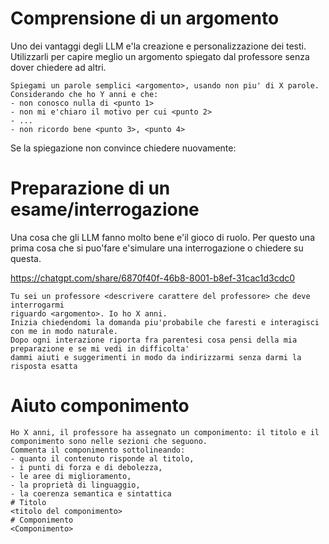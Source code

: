 # Comprensione di un argomento

Uno dei vantaggi degli LLM e'la creazione e personalizzazione dei testi.
Utilizzarli per capire meglio un argomento spiegato dal professore senza dover chiedere ad altri.

```
Spiegami un parole semplici <argomento>, usando non piu' di X parole.
Considerando che ho Y anni e che:
- non conosco nulla di <punto 1>
- non mi e'chiaro il motivo per cui <punto 2>
- ...
- non ricordo bene <punto 3>, <punto 4>
```

Se la spiegazione non convince chiedere nuovamente:

# Preparazione di un esame/interrogazione

Una cosa che gli LLM fanno molto bene e'il gioco di ruolo.
Per questo una prima cosa che si puo'fare e'simulare una interrogazione
o chiedere su questa.

https://chatgpt.com/share/6870f40f-46b8-8001-b8ef-31cac1d3cdc0

```
Tu sei un professore <descrivere carattere del professore> che deve interrogarmi
riguardo <argomento>. Io ho X anni.
Inizia chiedendomi la domanda piu'probabile che faresti e interagisci con me in modo naturale.
Dopo ogni interazione riporta fra parentesi cosa pensi della mia preparazione e se mi vedi in difficolta'
dammi aiuti e suggerimenti in modo da indirizzarmi senza darmi la risposta esatta
```

# Aiuto componimento

```
Ho X anni, il professore ha assegnato un componimento: il titolo e il componimento sono nelle sezioni che seguono.
Commenta il componimento sottolineando:
- quanto il contenuto risponde al titolo,
- i punti di forza e di debolezza,
- le aree di miglioramento,
- la proprietà di linguaggio,
- la coerenza semantica e sintattica
# Titolo
<titolo del componimento>
# Componimento
<Componimento>
```

